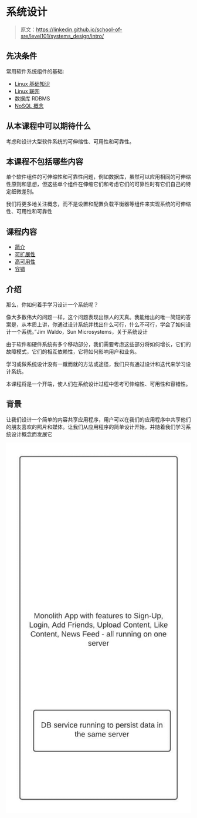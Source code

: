 # 系统设计

> 原文：<https://linkedin.github.io/school-of-sre/level101/systems_design/intro/>

## 先决条件

常用软件系统组件的基础:

*   [Linux 基础知识](https://linkedin.github.io/school-of-sre/level101/linux_basics/intro/)
*   [Linux 联网](https://linkedin.github.io/school-of-sre/level101/linux_networking/intro/)
*   数据库 RDBMS
*   [NoSQL 概念](https://linkedin.github.io/school-of-sre/level101/databases_nosql/intro/)

## 从本课程中可以期待什么

考虑和设计大型软件系统的可伸缩性、可用性和可靠性。

## 本课程不包括哪些内容

单个软件组件的可伸缩性和可靠性问题，例如数据库，虽然可以应用相同的可伸缩性原则和思想，但这些单个组件在伸缩它们和考虑它们的可靠性时有它们自己的特定细微差别。

我们将更多地关注概念，而不是设置和配置负载平衡器等组件来实现系统的可伸缩性、可用性和可靠性

## 课程内容

*   [简介](https://linkedin.github.io/school-of-sre/level101/systems_design/intro/#backstory)
*   [可扩展性](https://linkedin.github.io/school-of-sre/level101/systems_design/scalability/)
*   [高可用性](https://linkedin.github.io/school-of-sre/level101/systems_design/availability/)
*   [容错](https://linkedin.github.io/school-of-sre/level101/systems_design/fault-tolerance/)

## 介绍

那么，你如何着手学习设计一个系统呢？

像大多数伟大的问题一样，这个问题表现出惊人的天真。我能给出的唯一简短的答案是，从本质上讲，你通过设计系统并找出什么可行，什么不可行，学会了如何设计一个系统。”Jim Waldo，Sun Microsystems，关于系统设计

由于软件和硬件系统有多个移动部分，我们需要考虑这些部分将如何增长，它们的故障模式，它们的相互依赖性，它将如何影响用户和业务。

学习或做系统设计没有一蹴而就的方法或途径，我们只有通过设计和迭代来学习设计系统。

本课程将是一个开端，使人们在系统设计过程中思考可伸缩性、可用性和容错性。

## 背景

让我们设计一个简单的内容共享应用程序，用户可以在我们的应用程序中共享他们的朋友喜欢的照片和媒体。让我们从应用程序的简单设计开始，并随着我们学习系统设计概念而发展它

![First architecture diagram](img/5465608b912281f8c6a35486dd9aa3bb.png)